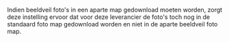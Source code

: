 Indien beeldveil foto's in een aparte map gedownload moeten worden, zorgt deze instelling ervoor dat voor deze leverancier de foto's toch nog in de standaard foto map gedownload worden en niet in de aparte beeldveil foto map.